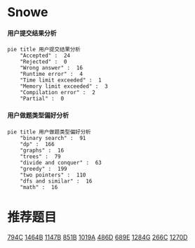 # Snowe

<!-- tabs:start -->



#### **用户提交结果分析**

```mermaid
pie title 用户提交结果分析
    "Accepted" :  24
    "Rejected" :  0
    "Wrong answer" :  16
    "Runtime error" :  4
    "Time limit exceeded" :  1
    "Memory limit exceeded" :  3
    "Compilation error" :  2
    "Partial" :  0
```

#### **用户做题类型偏好分析**

```mermaid
pie title 用户做题类型偏好分析
    "binary search" :  91
    "dp" :  166
    "graphs" :  16
    "trees" :  79
    "divide and conquer" :  63
    "greedy" :  199
    "two pointers" :  110
    "dfs and similar" :  16
    "math" :  16
```



<!-- tabs:end -->
# 推荐题目
[794C](https://codeforces.com/contest/794/problem/C)
[1464B](https://codeforces.com/contest/1464/problem/B)
[1147B](https://codeforces.com/contest/1147/problem/B)
[851B](https://codeforces.com/contest/851/problem/B)
[1019A](https://codeforces.com/contest/1019/problem/A)
[486D](https://codeforces.com/contest/486/problem/D)
[689E](https://codeforces.com/contest/689/problem/E)
[1284G](https://codeforces.com/contest/1284/problem/G)
[266C](https://codeforces.com/contest/266/problem/C)
[1270D](https://codeforces.com/contest/1270/problem/D)
